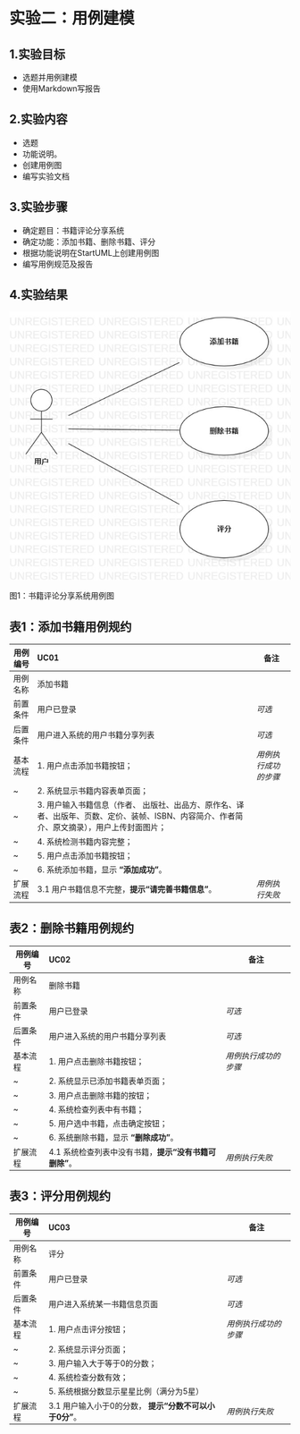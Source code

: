 # 实验二：用例建模

## 1.实验目标

- 选题并用例建模
- 使用Markdown写报告

## 2.实验内容

- 选题
- 功能说明。
- 创建用例图
- 编写实验文档

## 3.实验步骤

- 确定题目：书籍评论分享系统
- 确定功能：添加书籍、删除书籍、评分
- 根据功能说明在StartUML上创建用例图
- 编写用例规范及报告


## 4.实验结果

![书籍评论分享系统用例图](./Lab2_UseCaseDiagram1.jpg)

图1：书籍评论分享系统用例图

## 表1：添加书籍用例规约  

 用例编号  | UC01 | 备注  
 -|:-|-  
 用例名称  | 添加书籍  |   
 前置条件  | 用户已登录     | *可选*   
 后置条件  | 用户进入系统的用户书籍分享列表     | *可选*   
 基本流程  | 1. 用户点击添加书籍按钮；  |*用例执行成功的步骤*    
 ~| 2. 系统显示书籍内容表单页面；  |   
 ~| 3. 用户输入书籍信息（作者、 出版社、出品方、原作名、译者、出版年、页数、定价、装帧、ISBN、内容简介、作者简介、原文摘录），用户上传封面图片；  | 
 ~| 4. 系统检测书籍内容完整；  |   
 ~| 5. 用户点击添加书籍按钮；  |  
 ~| 6. 系统添加书籍，显示 **“添加成功”**。  |
 扩展流程  | 3.1 用户书籍信息不完整，**提示“请完善书籍信息”**。  |*用例执行失败*    

## 表2：删除书籍用例规约  

 用例编号  | UC02 | 备注  
 -|:-|-  
 用例名称  | 删除书籍  |   
 前置条件  | 用户已登录     | *可选*   
 后置条件  | 用户进入系统的用户书籍分享列表     | *可选*   
 基本流程  | 1. 用户点击删除书籍按钮；  |*用例执行成功的步骤*    
 ~| 2. 系统显示已添加书籍表单页面；  |   
 ~| 3. 用户点击删除书籍的按钮；  | 
 ~| 4. 系统检查列表中有书籍；  |   
 ~| 5. 用户选中书籍，点击确定按钮；  |  
 ~| 6. 系统删除书籍，显示 **“删除成功”**。  |
 扩展流程  | 4.1 系统检查列表中没有书籍，**提示“没有书籍可删除”**。  |*用例执行失败* 
 
## 表3：评分用例规约  

 用例编号  | UC03 | 备注  
 -|:-|-  
 用例名称  | 评分  |   
 前置条件  | 用户已登录     | *可选*   
 后置条件  | 用户进入系统某一书籍信息页面     | *可选*   
 基本流程  | 1. 用户点击评分按钮；  |*用例执行成功的步骤*    
 ~| 2. 系统显示评分页面；  |   
 ~| 3. 用户输入大于等于0的分数；  | 
 ~| 4. 系统检查分数有效；  |   
 ~| 5. 系统根据分数显示星星比例（满分为5星）  |  
 扩展流程  | 3.1 用户输入小于0的分数，  **提示“分数不可以小于0分”**。  |*用例执行失败* 
  
